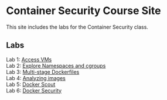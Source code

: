 # Container Security Course Site

This site includes the labs for the Container Security class.

## Labs
Lab 1: [Access VMs](labs/setup/)   
Lab 2: [Explore Namespaces and cgroups](labs/cgroups-namespaces/)   
Lab 3: [Multi-stage Dockerfiles](labs/multi-stage/)   
Lab 4: [Analyzing images](labs/tools/)   
Lab 5: [Docker Scout](labs/docker-scout/)   
Lab 6: [Docker Security](labs/security/)   

